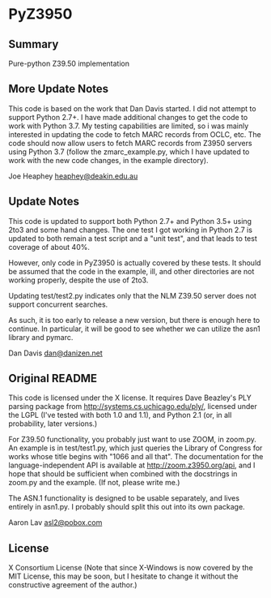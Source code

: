 # PyZ3950

## Summary

Pure-python Z39.50 implementation

## More Update Notes

This code is based on the work that Dan Davis started.  I did not attempt to support 
Python 2.7+.  I have made additional changes to get the code to work
with Python 3.7.  My testing capabilities are limited, so i was mainly interested
in updating the code to fetch MARC records from OCLC, etc.
The code should now allow users to fetch MARC records from Z3950 servers using Python 3.7
(follow the zmarc_example.py, which I have updated to work with the new code changes,
in the example directory).

Joe Heaphey <heaphey@deakin.edu.au>


## Update Notes 

This code is updated to support both Python 2.7+ and Python 3.5+ using 2to3
and some hand changes.  The one test I got working in Python 2.7 is updated
to both remain a test script and a "unit test", and that leads to test coverage
of about 40%.

However, only code in PyZ3950 is actually covered by these tests. It should 
be assumed that the code in the example, ill, and other directories
are not working properly, despite the use of 2to3. 

Updating test/test2.py indicates only that the NLM Z39.50 server does
not support concurrent searches.

As such, it is too early to release a new version, but there is enough
here to continue.   In particular, it will be good to see whether we can
utilize the asn1 library and pymarc.

Dan Davis <dan@danizen.net>

## Original README

This code is licensed under the X license.  It requires Dave Beazley's
PLY parsing package from http://systems.cs.uchicago.edu/ply/, licensed
under the LGPL (I've tested with both 1.0 and 1.1), and Python 2.1
(or, in all probability, later versions.)
 
For Z39.50 functionality, you probably just want to use ZOOM, in
zoom.py.  An example is in test/test1.py, which just queries the
Library of Congress for works whose title begins with "1066 and all
that".  The documentation for the language-independent API is available
at http://zoom.z3950.org/api, and I hope that should be sufficient
when combined with the docstrings in zoom.py and the example.  (If
not, please write me.)

The ASN.1 functionality is designed to be usable separately, and
lives entirely in asn1.py.  I probably should split this out into
its own package.

Aaron Lav <asl2@pobox.com>

## License

X Consortium License (Note that since X-Windows is now covered by the MIT License, this may be soon, but I hesitate to change it without the constructive agreement of the author.)






